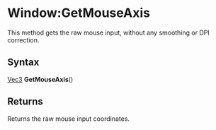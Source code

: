 # Window:GetMouseAxis

This method gets the raw mouse input, without any smoothing or DPI correction.

## Syntax

[Vec3](Vec3.md) **GetMouseAxis**()

## Returns

Returns the raw mouse input coordinates.
